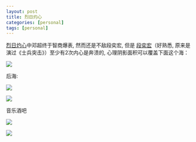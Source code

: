 ```yaml
---
layout: post
title: 烈日灼心
categories: [personal]
tags: [personal]
---
```


[烈日灼心](https://movie.douban.com/subject/24719063/)中邓超终于智商爆表, 然而还是不敌段奕宏, 但是 [段奕宏](https://zh.wikipedia.org/zh/段奕宏)（好熟悉, 原来是演过《士兵突击》）至少有2次内心是奔溃的, 心理阴影面积可以覆盖下面这个海：

![](http://ww4.sinaimg.cn/mw690/6c9ce165gw1eviqpr2haxj21kw23uk7b.jpg)



后海:

![](http://ww2.sinaimg.cn/mw690/6c9ce165gw1eviqshe84cj21kw16onhy.jpg)



![](http://ww1.sinaimg.cn/mw690/6c9ce165gw1eviqsccdpfj21kw23ukjl.jpg)



音乐酒吧

![](http://ww1.sinaimg.cn/mw690/6c9ce165gw1eviqq671w0j21kw16ohar.jpg)



![](http://ww3.sinaimg.cn/mw690/6c9ce165gw1eviqsmdwepj21kw16onj0.jpg)